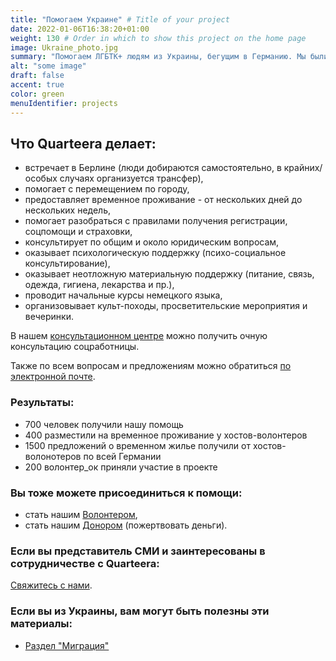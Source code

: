 ```yaml
---
title: "Помогаем Украине" # Title of your project
date: 2022-01-06T16:38:20+01:00
weight: 130 # Order in which to show this project on the home page
image: Ukraine_photo.jpg
summary: "Помогаем ЛГБТК+ людям из Украины, бегущим в Германию. Мы были глубоко шокированы военным вторжением в Украину и не могли остаться в стороне. За несколько дней мы построили эффективную систему, основанную исключительно на волонтерских ресурсах."
alt: "some image"
draft: false
accent: true
color: green
menuIdentifier: projects
---
```


## Что Quarteera делает:
- встречает в Берлине (люди добираются самостоятельно, в крайних/особых случаях организуется трансфер),
- помогает с перемещением по городу,
- предоставляет временное проживание - от нескольких дней до нескольких недель,
- помогает разобраться с правилами получения регистрации, соцпомощи и страховки,
- консультирует по общим и около юридическим вопросам,
- оказывает психологическую поддержку (психо-социальное консультирование),
- оказывает неотложную материальную поддержку (питание, связь, одежда, гигиена, лекарства и пр.),
- проводит начальные курсы немецкого языка,
- организовывает культ-походы, просветительские мероприятия и вечеринки.

В нашем [консультационном центре](/help/beratung/) можно получить очную консультацию соцработницы. 

Также по всем вопросам и предложениям можно обратиться [по электронной почте](mailto:help@quarteera.de).

### Результаты: 
- 700 человек получили нашу помощь 
- 400 разместили на временное проживание у хостов-волонтеров
- 1500 предложений о временном жилье получили от хостов-волонотеров по всей Германии
- 200 волонтер_ок приняли участие в проекте

### Вы тоже можете присоединиться к помощи: 
- стать нашим [Волонтером](/community/volunteer/),
- стать нашим [Донором](/community/spenden) (пожертвовать деньги). 

### Если вы представитель СМИ и заинтересованы в сотрудничестве с Quarteera: 
[Свяжитесь с нами](/press). 

### Если вы из Украины, вам могут быть полезны эти материалы: 
- [Раздел "Миграция"](/help/migration)
